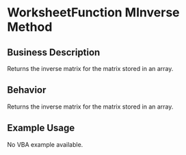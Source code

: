 # WorksheetFunction MInverse Method

## Business Description
Returns the inverse matrix for the matrix stored in an array.

## Behavior
Returns the inverse matrix for the matrix stored in an array.

## Example Usage
No VBA example available.